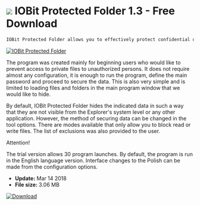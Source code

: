 # ![](https://cdn.softexe.net/static/icon/b/iobit-protected-folder-10548.png) IOBit Protected Folder 1.3 - Free Download

```sh
IOBit Protected Folder allows you to effectively protect confidential data from other computer users.
```
[![IOBit Protected Folder](https://gallery.dpcdn.pl/imgc/Tools/81111/g_-_420x350_1.5_-_x7bdb5b4d-b61b-4f3c-bbe3-32f5328a8caa.png)](https://softexe.net/win/security-privacy/data-protection/iobit-protected-folder:pRedh.html)

The program was created mainly for beginning users who would like to prevent access to private files to unauthorized persons. It does not require almost any configuration, it is enough to run the program, define the main password and proceed to secure the data. This is also very simple and is limited to loading files and folders in the main program window that we would like to hide.
 
 By default, IOBit Protected Folder hides the indicated data in such a way that they are not visible from the Explorer's system level or any other application. However, the method of securing data can be changed in the tool options. There are modes available that only allow you to block read or write files. The list of exclusions was also provided to the user.
 
 Attention!
 
 The trial version allows 30 program launches.
 By default, the program is run in the English language version. Interface changes to the Polish can be made from the configuration options.


- **Update:** Mar 14 2018
- **File size:** 3.06 MB

[![Download](https://cdn.softexe.net/static/img/download.png)](https://softexe.net/win/security-privacy/data-protection/iobit-protected-folder:pRedh.html)

